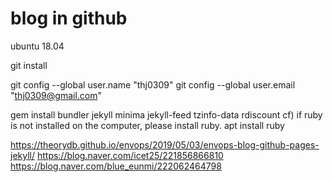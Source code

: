 # blog in github

ubuntu 18.04

git install

git config --global user.name "thj0309"
git config --global user.email "thj0309@gmail.com"

gem install bundler jekyll minima jekyll-feed tzinfo-data rdiscount
cf) if ruby is not installed on the computer, please install ruby.
apt install ruby


https://theorydb.github.io/envops/2019/05/03/envops-blog-github-pages-jekyll/
https://blog.naver.com/icet25/221856866810
https://blog.naver.com/blue_eunmi/222062464798

